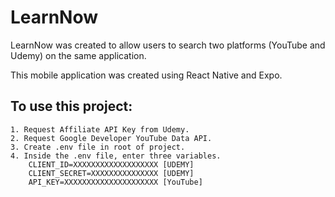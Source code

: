 # LearnNow

LearnNow was created to allow users to search two platforms (YouTube and Udemy) on the same application.

This mobile application was created using React Native and Expo.

## To use this project:

    1. Request Affiliate API Key from Udemy.
    2. Request Google Developer YouTube Data API.
    3. Create .env file in root of project.
    4. Inside the .env file, enter three variables.
        CLIENT_ID=XXXXXXXXXXXXXXXXXXX [UDEMY]
        CLIENT_SECRET=XXXXXXXXXXXXXXX [UDEMY]
        API_KEY=XXXXXXXXXXXXXXXXXXXXX [YouTube]
